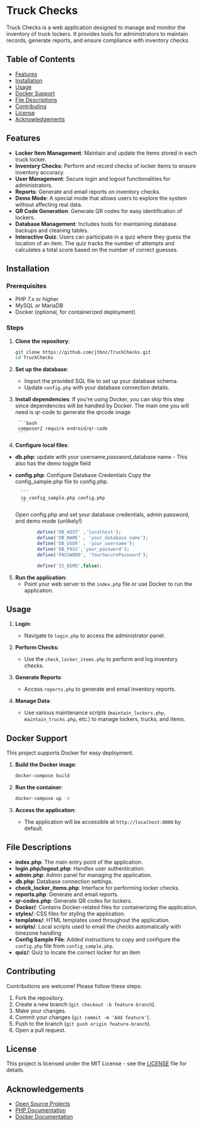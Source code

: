 # Truck Checks

Truck Checks is a web application designed to manage and monitor the inventory of truck lockers. It provides tools for administrators to maintain records, generate reports, and ensure compliance with inventory checks.

## Table of Contents
- [Features](#features)
- [Installation](#installation)
- [Usage](#usage)
- [Docker Support](#docker-support)
- [File Descriptions](#file-descriptions)
- [Contributing](#contributing)
- [License](#license)
- [Acknowledgements](#acknowledgements)

## Features

- **Locker Item Management**: Maintain and update the items stored in each truck locker.
- **Inventory Checks**: Perform and record checks of locker items to ensure inventory accuracy.
- **User Management**: Secure login and logout functionalities for administrators.
- **Reports**: Generate and email reports on inventory checks.
- **Demo Mode**: A special mode that allows users to explore the system without affecting real data.
- **QR Code Generation**: Generate QR codes for easy identification of lockers.
- **Database Management**: Includes tools for maintaining database backups and cleaning tables.
- **Interactive Quiz**: Users can participate in a quiz where they guess the location of an item. The quiz tracks the number of attempts and calculates a total score based on the number of correct guesses.


## Installation

### Prerequisites

- PHP 7.x or higher
- MySQL or MariaDB
- Docker (optional, for containerized deployment)

### Steps

1. **Clone the repository**:
    ```bash
    git clone https://github.com/jtbnz/TruckChecks.git
    cd TruckChecks
    ```

2. **Set up the database**:
    - Import the provided SQL file  to set up your database schema.
    - Update `config.php` with your database connection details.

3. **Install dependencies**:
    If you're using Docker, you can skip this step since dependencies will be handled by Docker.
    The main one you will need is qr-code to generate the qrcode image

        ```bash
        composer2 require endroid/qr-code
        ```
        
4. **Configure local files**:
- **db.php**: update with your username,password,database name - This also has the demo toggle field
- **config.php**: Configure Database Credentials
	Copy the config_sample.php file to config.php.

        ```
        cp config_sample.php config.php
        ```
    Open config.php and set your database credentials, admin password, and demo mode (unlikely!)

    ```php
            define('DB_HOST' ,'localhost');
            define('DB_NAME' , 'your_database_name');
            define('DB_USER' , 'your_username');
            define('DB_PASS','your_password');
            define('PASSWORD', 'YourSecurePassword');

            define('IS_DEMO',false);    
    ```

5. **Run the application**:
    - Point your web server to the `index.php` file or use Docker to run the application.

## Usage

1. **Login**:
    - Navigate to `login.php` to access the administrator panel.

2. **Perform Checks**:
    - Use the `check_locker_items.php` to perform and log inventory checks.

3. **Generate Reports**:
    - Access `reports.php` to generate and email inventory reports.

4. **Manage Data**:
    - Use various maintenance scripts (`maintain_lockers.php`, `maintain_trucks.php`, etc.) to manage lockers, trucks, and items.

## Docker Support

This project supports Docker for easy deployment.

1. **Build the Docker image**:
    ```bash
    docker-compose build
    ```

2. **Run the container**:
    ```bash
    docker-compose up -d
    ```

3. **Access the application**:
    - The application will be accessible at `http://localhost:8000` by default.

## File Descriptions

- **index.php**: The main entry point of the application.
- **login.php/logout.php**: Handles user authentication.
- **admin.php**: Admin panel for managing the application.
- **db.php**: Database connection settings.
- **check_locker_items.php**: Interface for performing locker checks.
- **reports.php**: Generate and email reports.
- **qr-codes.php**: Generate QR codes for lockers.
- **Docker/**: Contains Docker-related files for containerizing the application.
- **styles/**: CSS files for styling the application.
- **templates/**: HTML templates used throughout the application.
- **scripts/**: Local scripts used to email the checks automatically with timezone handling
- **Config Sample File**: Added instructions to copy and configure the `config.php` file from `config_sample.php`.
- **quiz/**: Quiz to locate the correct locker for an item


## Contributing

Contributions are welcome! Please follow these steps:

1. Fork the repository.
2. Create a new branch (`git checkout -b feature-branch`).
3. Make your changes.
4. Commit your changes (`git commit -m 'Add feature'`).
5. Push to the branch (`git push origin feature-branch`).
6. Open a pull request.

## License

This project is licensed under the MIT License - see the [LICENSE](LICENSE) file for details.

## Acknowledgements

- [Open Source Projects](https://opensource.org/)
- [PHP Documentation](https://www.php.net/docs.php)
- [Docker Documentation](https://docs.docker.com/)




